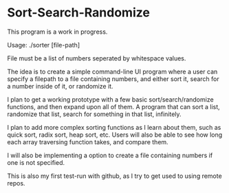 # Sort-Search-Randomize

This program is a work in progress. 

Usage: ./sorter [file-path]

File must be a list of numbers seperated by whitespace values. 

The idea is to create a simple command-line UI program where a user can specify a filepath to a file containing
numbers, and either sort it, search for a number inside of it, or randomize it. 

I plan to get a working prototype with a few basic sort/search/randomize functions, and then expand upon
all of them. A program that can sort a list, randomize that list, search for something in that list,
infinitely. 

I plan to add more complex sorting functions as I learn about them, such as quick sort, radix sort, heap
sort, etc. Users will also be able to see how long each array traversing function takes, and compare them. 

I will also be implementing a option to create a file containing numbers if one is not specified. 

This is also my first test-run with github, as I try to get used to using remote repos. 
